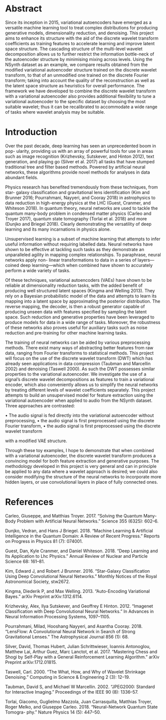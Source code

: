 # Abstract

Since its inception in 2015, variational autoencoders have emerged as a
versatile machine learning tool to treat complex distributions for
producing generative models, dimensionality reduction, and denoising.
This project aims to enhance its structure with the aid of the discrete
wavelet transform coefficients as training features to accelerate
learning and improve latent space structure. The cascading structure of
the multi-level wavelet decomposition allows us to further restrict the
information bottle-neck of the autoencoder structure by minimising
mixing across levels. Using the NSynth dataset as an example, we compare
results obtained from the modified variational autoencoder structure
trained on the discrete wavelet transform, to that of an unmodified one
trained on the discrete Fourier transform; taking into account the
quality of the reconstruction as well as the latent space structure as
heuristics for overall performance. The framework we have developed to
combine the discrete wavelet transform with a variational autoencoder
also provides additional flexibility to tune a variational autoencoder
to the specific dataset by choosing the most suitable wavelet; thus it
can be recalibrated to accommodate a wide range of tasks where wavelet
analysis may be suitable.

# Introduction

Over the past decade, deep learning has seen an unprecedented boom in pop- ularity, providing us with an array of powerful tools for use in areas such as image recognition (Krizhevsky, Sutskever, and Hinton 2012), text generation, and playing go (Silver et al. 2017) all tasks that have stumped traditional tree and filter based methods. Powered by artificial neural networks, these algorithms provide novel methods for analyses in data abundant fields.

Physics research has benefited tremendously from these techniques, from star- galaxy classification and gravitational lens identification (Kim and Brunner 2016; Pourrahmani, Nayyeri, and Cooray 2018) in astrophysics to data reduction in high-energy physics at the LHC (Guest, Cranmer, and Whiteson 2018). In quantum theory, neural networks are used to tackle the quantum many-body problem in condensed matter physics (Carleo and Troyer 2017), quantum state tomography (Torlai et al. 2018) and more (Dunjko and Briegel 2018). Clearly demonstrating the versatility of deep learning and its many incarnations in physics alone.

Unsupervised learning is a subset of machine learning that attempts to infer useful information without requiring labelled data. Neural networks have shown to be effective at tackling such tasks as they demonstrate an unparalleled agility in mapping complex relationships. To paraphrase, neural networks apply non- linear transformations to data in a series of layers—coined deep learning—which when combined have shown to accurately perform a wide variety of tasks.

Of these techniques, variational autoencoders (VAEs) have shown to be reliable at dimensionality reduction tasks, with the added benefit of producing well structured latent spaces (Kingma and Welling 2013). They rely on a Bayesian probabilistic model of the data and attempts to learn its mapping into a latent space by approximating the posterior distribution. The reverse mapping, the decoder, is then a robust generator capable of producing unseen data with features specified by sampling the latent space. Such reduction and generative properties have been leveraged to produce models for data in a wide range of tasks. Moreover, the robustness of these networks also proves useful for auxiliary tasks such as noise reduction and pre-training for other machine learning tasks.

The training of neural networks can be aided by various preprocessing methods. There exist many ways of abstracting better features from raw data, ranging from Fourier transforms to statistical methods. This project will focus on the use of the discrete wavelet transform (DWT) which has already seen applications in data compression (Taubman and Marcellin 2002) and denoising (Taswell 2000). As such the DWT possesses similar properties to the variational autoencoder. We investigate the use of a signal’s discrete wavelet decompositions as features to train a variational encoder, which also conveniently allows us to simplify the neural networks by treating different levels of wavelet coefficients separately. This project attempts to build an unsupervised model for feature extraction using the variational autoencoder when applied to audio from the NSynth dataset. Three approaches are contrasted:

• The audio signal is fed directly into the variational autoencoder without preprocessing,
• the audio signal is first preprocessed using the discrete Fourier transform,
• the audio signal is first preprocessed using the discrete wavelet transform

with a modified VAE structure.

Through these toy examples, I hope to demonstrate that when combined with a variational autoencoder, the discrete wavelet transform produces a convincing model for both feature extraction and generative purposes. The methodology developed in this project is very general and can in principle be applied to any data where a wavelet approach is desired; we could also consider modifying the structure of the neural networks to incorporate more hidden layers, or use convolutional layers in place of fully connected ones.

# References

Carleo, Giuseppe, and Matthias Troyer. 2017. “Solving the Quantum Many-Body Problem with Artificial Neural Networks.” Science 355 (6325): 602–6.

Dunjko, Vedran, and Hans J Briegel. 2018. “Machine Learning & Artificial Intelligence in the Quantum Domain: A Review of Recent Progress.” Reports on Progress in Physics 81 (7): 074001.

Guest, Dan, Kyle Cranmer, and Daniel Whiteson. 2018. “Deep Learning and Its Application to Lhc Physics.” Annual Review of Nuclear and Particle Science 68: 161–81.

Kim, Edward J, and Robert J Brunner. 2016. “Star-Galaxy Classification Using Deep Convolutional Neural Networks.” Monthly Notices of the Royal Astronomical Society, stw2672.

Kingma, Diederik P, and Max Welling. 2013. “Auto-Encoding Variational Bayes.” arXiv Preprint arXiv:1312.6114.

Krizhevsky, Alex, Ilya Sutskever, and Geoffrey E Hinton. 2012. “Imagenet Classification with Deep Convolutional Neural Networks.” In Advances in Neural Information Processing Systems, 1097–1105.

Pourrahmani, Milad, Hooshang Nayyeri, and Asantha Cooray. 2018. “LensFlow: A Convolutional Neural Network in Search of Strong Gravitational Lenses.” The Astrophysical Journal 856 (1): 68.

Silver, David, Thomas Hubert, Julian Schrittwieser, Ioannis Antonoglou, Matthew Lai, Arthur Guez, Marc Lanctot, et al. 2017. “Mastering Chess and Shogi by Self-Play with a General Reinforcement Learning Algorithm.” arXiv Preprint arXiv:1712.01815.

Taswell, Carl. 2000. “The What, How, and Why of Wavelet Shrinkage Denoising.” Computing in Science & Engineering 2 (3): 12–19.

Taubman, David S, and Michael W Marcellin. 2002. “JPEG2000: Standard for Interactive Imaging.” Proceedings of the IEEE 90 (8): 1336–57.

Torlai, Giacomo, Guglielmo Mazzola, Juan Carrasquilla, Matthias Troyer, Roger Melko, and Giuseppe Carleo. 2018. “Neural-Network Quantum State Tomogra- phy.” Nature Physics 14 (5): 447–50.
